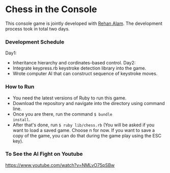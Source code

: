 # Chess in the Console #
This console game is jointly developed with [Rehan Alam][rehan-alam]. The development process took in total two days.

[rehan-alam]: https://github.com/ralam

### Development Schedule ###
Day1:
+ Inheritance hierarchy and cordinates-based control.
Day2:
+ Integrate keypress.rb keystroke detection library into the game.
+ Wrote computer AI that can construct sequence of keystroke moves.

### How to Run ###
+ You need the latest versions of Ruby to run this game.
+ Download the repository and navigate into the directory using command line.
+ Once you are there, run the command <code>$ bundle install</code>.
+ After that's done, run <code>$ ruby lib/chess.rb</code> (You will be asked if you want to load a saved game. Choose n for now. If you want to save a copy of the game, you can do that during the game play using the ESC key).

### To See the AI Fight on Youtube ###
https://www.youtube.com/watch?v=NMLvO75pSBw
